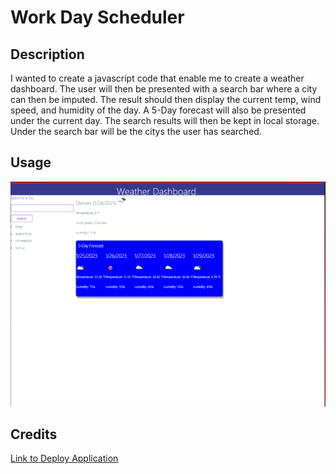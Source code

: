 # Work Day Scheduler

## Description
I wanted to create a javascript code that enable me to create a weather dashboard. The user will then be presented with a search bar where a city can then be imputed. The result should then display the current temp, wind speed, and humidity of the day. A 5-Day forecast will also be presented under the current day. The search results will then be kept in local storage. Under the search bar will be the citys the user has searched.

## Usage

![Weather-Dashboard](./Assets/Weather.png)

## Credits

[Link to Deploy Application](https://potter0316.github.io/work-day-scheduler/)